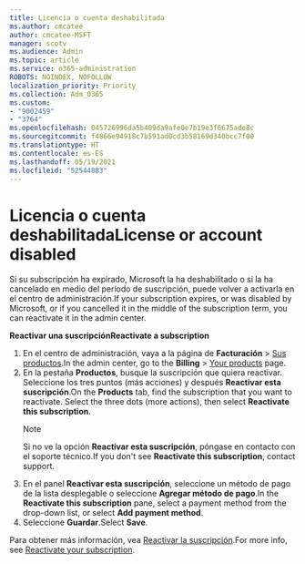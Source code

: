 ```yaml
---
title: Licencia o cuenta deshabilitada
ms.author: cmcatee
author: cmcatee-MSFT
manager: scotv
ms.audience: Admin
ms.topic: article
ms.service: o365-administration
ROBOTS: NOINDEX, NOFOLLOW
localization_priority: Priority
ms.collection: Adm_O365
ms.custom:
- "9002459"
- "3764"
ms.openlocfilehash: 045726996da5b409da9afe0e7b19e3f6675ade8c
ms.sourcegitcommit: f4866e94918c7b591ad0cd3b58169d340bcc7f00
ms.translationtype: HT
ms.contentlocale: es-ES
ms.lasthandoff: 05/19/2021
ms.locfileid: "52544883"
---
```

# <a name="license-or-account-disabled"></a><span data-ttu-id="8509f-102">Licencia o cuenta deshabilitada</span><span class="sxs-lookup"><span data-stu-id="8509f-102">License or account disabled</span></span>

<span data-ttu-id="8509f-103">Si su subscripción ha expirado, Microsoft la ha deshabilitado o si la ha cancelado en medio del período de suscripción, puede volver a activarla en el centro de administración.</span><span class="sxs-lookup"><span data-stu-id="8509f-103">If your subscription expires, or was disabled by Microsoft, or if you cancelled it in the middle of the subscription term, you can reactivate it in the admin center.</span></span>

<span data-ttu-id="8509f-104">**Reactivar una suscripción**</span><span class="sxs-lookup"><span data-stu-id="8509f-104">**Reactivate a subscription**</span></span>

1. <span data-ttu-id="8509f-105">En el centro de administración, vaya a la página de **Facturación** > [Sus productos](https://go.microsoft.com/fwlink/p/?linkid=842054).</span><span class="sxs-lookup"><span data-stu-id="8509f-105">In the admin center, go to the **Billing** > [Your products](https://go.microsoft.com/fwlink/p/?linkid=842054) page.</span></span>
2. <span data-ttu-id="8509f-p101">En la pestaña **Productos**, busque la suscripción que quiera reactivar. Seleccione los tres puntos (más acciones) y después **Reactivar esta suscripción**.</span><span class="sxs-lookup"><span data-stu-id="8509f-p101">On the **Products** tab, find the subscription that you want to reactivate. Select the three dots (more actions), then select **Reactivate this subscription**.</span></span>
    > [!NOTE]
    > <span data-ttu-id="8509f-108">Si no ve la opción **Reactivar esta suscripción**, póngase en contacto con el soporte técnico.</span><span class="sxs-lookup"><span data-stu-id="8509f-108">If you don't see **Reactivate this subscription**, contact support.</span></span>
3. <span data-ttu-id="8509f-109">En el panel **Reactivar esta suscripción**, seleccione un método de pago de la lista desplegable o seleccione **Agregar método de pago**.</span><span class="sxs-lookup"><span data-stu-id="8509f-109">In the **Reactivate this subscription** pane, select a payment method from the drop-down list, or select **Add payment method**.</span></span>
4. <span data-ttu-id="8509f-110">Seleccione **Guardar**.</span><span class="sxs-lookup"><span data-stu-id="8509f-110">Select **Save**.</span></span>

<span data-ttu-id="8509f-111">Para obtener más información, vea [Reactivar la suscripción](/microsoft-365/commerce/subscriptions/reactivate-your-subscription).</span><span class="sxs-lookup"><span data-stu-id="8509f-111">For more info, see [Reactivate your subscription](/microsoft-365/commerce/subscriptions/reactivate-your-subscription).</span></span>